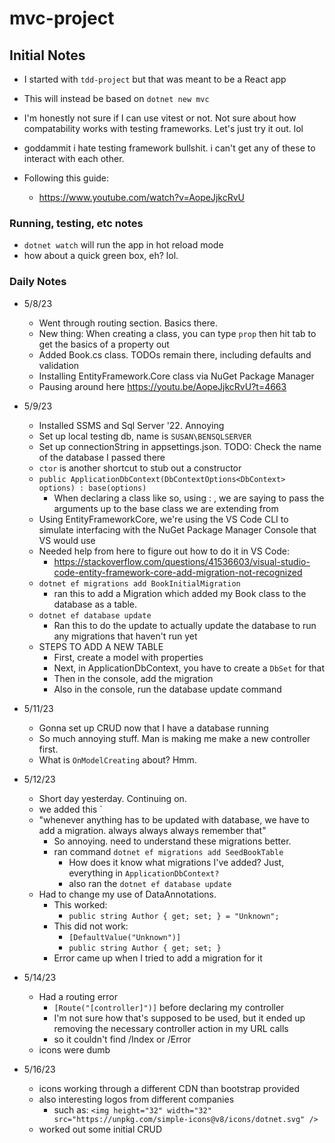 # mvc-project

## Initial Notes

-  I started with `tdd-project` but that was meant to be a React app
-  This will instead be based on `dotnet new mvc`

-  I'm honestly not sure if I can use vitest or not.  Not sure about how compatability works with testing frameworks.  Let's just try it out.  lol
-  goddammit i hate testing framework bullshit.  i can't get any of these to interact with each other.

- Following this guide:
    - https://www.youtube.com/watch?v=AopeJjkcRvU

### Running, testing, etc notes
-  `dotnet watch` will run the app in hot reload mode
-  how about a quick green box, eh?  lol.


### Daily Notes

- 5/8/23
    - Went through routing section.  Basics there.
    - New thing:  When creating a class, you can type `prop` then hit tab to get the basics of a property out
    - Added Book.cs class.  TODOs remain there, including defaults and validation
    - Installing EntityFramework.Core class via NuGet Package Manager
    - Pausing around here https://youtu.be/AopeJjkcRvU?t=4663

- 5/9/23
    - Installed SSMS and Sql Server '22.  Annoying
    - Set up local testing db, name is `SUSAN\BENSQLSERVER`
    - Set up connectionString in appsettings.json.  TODO:  Check the name of the database I passed there
    - `ctor` is another shortcut to stub out a constructor
    - `public ApplicationDbContext(DbContextOptions<DbContext> options) : base(options)`
        - When declaring a class like so, using : , we are saying to pass the arguments up to the base class we are extending from
    - Using EntityFrameworkCore, we're using the VS Code CLI to simulate interfacing with the NuGet Package Manager Console that VS would use
    - Needed help from here to figure out how to do it in VS Code:
        - https://stackoverflow.com/questions/41536603/visual-studio-code-entity-framework-core-add-migration-not-recognized
    - `dotnet ef migrations add BookInitialMigration`
        - ran this to add a Migration which added my Book class to the database as a table.
    - `dotnet ef database update`
        - Ran this to do the update to actually update the database to run any migrations that haven't run yet
    - STEPS TO ADD A NEW TABLE
        - First, create a model with properties
        - Next, in ApplicationDbContext, you have to create a `DbSet` for that
        - Then in the console, add the migration
        - Also in the console, run the database update command

- 5/11/23
    - Gonna set up CRUD now that I have a database running
    - So much annoying stuff.  Man is making me make a new controller first.
    - What is `OnModelCreating` about?  Hmm.

- 5/12/23
    - Short day yesterday.  Continuing on.
    - we added this `
    - "whenever anything has to be updated with database, we have to add a migration.  always always always remember that"
        - So annoying.  need to understand these migrations better.
        - ran command `dotnet ef migrations add SeedBookTable`
            - How does it know what migrations I've added?  Just, everything in `ApplicationDbContext?`
            - also ran the `dotnet ef database update`
    - Had to change my use of DataAnnotations.  
        - This worked:  
            - `public string Author { get; set; } = "Unknown";`
        - This did not work: 
            - `[DefaultValue("Unknown")]`
            - `public string Author { get; set; }`
        - Error came up when I tried to add a migration for it

- 5/14/23
    - Had a routing error
        - `[Route("[controller]")]` before declaring my controller
        - I'm not sure how that's supposed to be used, but it ended up removing the necessary controller action in my URL calls
        - so it couldn't find /Index or /Error
    - icons were dumb

- 5/16/23
    - icons working through a different CDN than bootstrap provided
    - also interesting logos from different companies
        - such as: `<img height="32" width="32" src="https://unpkg.com/simple-icons@v8/icons/dotnet.svg" />`
    - worked out some initial CRUD
    